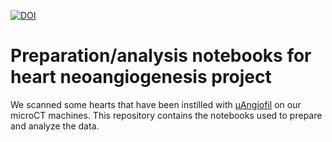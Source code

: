 [![DOI](https://zenodo.org/badge/295704668.svg)](https://zenodo.org/badge/latestdoi/295704668)

# Preparation/analysis notebooks for heart neoangiogenesis project
We scanned some hearts that have been instilled with [µAngiofil](http://www.micro-angio.ch/de/microangio) on our microCT machines.
This repository contains the notebooks used to prepare and analyze the data.
